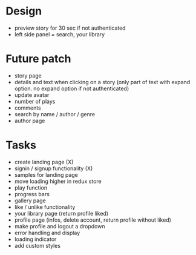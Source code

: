 # Design

- preview story for 30 sec if not authenticated
- left side panel = search, your library

# Future patch

- story page
- details and text when clicking on a story (only part of text with expand option. no expand option if not authenticated)
- update avatar
- number of plays
- comments
- search by name / author / genre
- author page

# Tasks

- create landing page (X)
- signin / signup functionality (X)
- samples for landing page
- move loading higher in redux store
- play function
- progress bars
- gallery page
- like / unlike functionality
- your library page (return profile liked)
- profile page (infos, delete account, return profile without liked)
- make profile and logout a dropdown
- error handling and display
- loading indicator
- add custom styles

